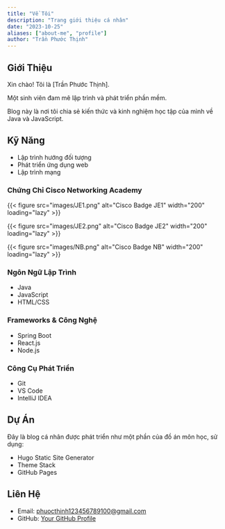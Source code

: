 ```yaml
---
title: "Về Tôi"
description: "Trang giới thiệu cá nhân"
date: "2023-10-25"
aliases: ["about-me", "profile"]
author: "Trần Phước Thịnh"
---
```


## Giới Thiệu

Xin chào! Tôi là [Trần Phước Thịnh].

Một sinh viên đam mê lập trình và phát triển phần mềm.

Blog này là nơi tôi chia sẻ kiến thức và kinh nghiệm học tập của mình về Java và JavaScript.

## Kỹ Năng

- Lập trình hướng đối tượng
- Phát triển ứng dụng web
- Lập trình mạng

### Chứng Chỉ Cisco Networking Academy

{{< figure src="images/JE1.png" alt="Cisco Badge JE1" width="200" loading="lazy" >}}

{{< figure src="images/JE2.png" alt="Cisco Badge JE2" width="200" loading="lazy" >}}

{{< figure src="images/NB.png" alt="Cisco Badge NB" width="200" loading="lazy" >}}

### Ngôn Ngữ Lập Trình

- Java
- JavaScript
- HTML/CSS

### Frameworks & Công Nghệ

- Spring Boot
- React.js
- Node.js

### Công Cụ Phát Triển

- Git
- VS Code
- IntelliJ IDEA

## Dự Án

Đây là blog cá nhân được phát triển như một phần của đồ án môn học, sử dụng:

- Hugo Static Site Generator
- Theme Stack
- GitHub Pages

## Liên Hệ

- Email: [phuocthinh123456789100@gmail.com](mailto:phuocthinh123456789100@gmail.com)
- GitHub: [Your GitHub Profile](https://github.com/yourusername)